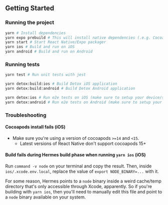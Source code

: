 ## Getting Started

### Running the project
```sh
yarn # Install dependencies
yarn expo prebuild # This will install native dependencies (.e.g. Cocoapods on iOS)
yarn start # Start React Native/Expo packager
yarn ios # Build and run on iOS
yarn android # Build and run on Android
```

### Running tests

```sh
yarn test # Run unit tests with jest
```

```sh
yarn detox:build:ios # Build Detox iOS application
yarn detox:build:android # Build Detox Android application

yarn detox:ios # Run e2e tests on iOS (make sure to setup your device/simulator on .detoxrc.js)
yarn detox:android # Run e2e tests on Android (make sure to setup your device/emulator on .detoxrc.js)
```

### Troubleshooting

#### Cocoapods install fails (iOS)

- Make sure you're using a version of cocoapods `>=14` and `<15`.
  - Latest versions of React Native don't support cocoapods 15+

#### Build fails during Hermes build phase when running `yarn ios` (iOS)

Run `command -v node` on your terminal and copy the result. Then, inside `ios/.xcode.env.local`, replace the value of `export NODE_BINARY=...` with it.

For some reason, Hermes points to a `node` binary inside a weird cache/temp directory that's only accessible through Xcode, apparently.
So if you're building with `yarn ios`, then you'll need to manually edit this file and point to a `node` binary available on your system.
